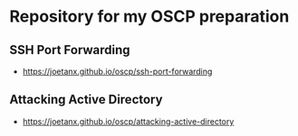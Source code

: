 # Repository for my OSCP preparation
## SSH Port Forwarding
- <https://joetanx.github.io/oscp/ssh-port-forwarding>
## Attacking Active Directory
- <https://joetanx.github.io/oscp/attacking-active-directory>

